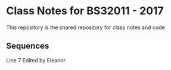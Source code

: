 # Class Notes for BS32011 - 2017

This repository is the shared repository for class notes and code

## Sequences

Line 7 Edited by Eleanor

